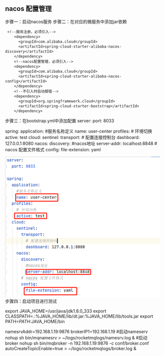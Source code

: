 ## nacos 配置管理
步骤一：启动nacos服务
步骤二：在对应的微服务中添加jar依赖
<!--nacos配置管理，必须引入-->
     <!--服务注册，必须引入-->
        <dependency>
          <groupId>com.alibaba.cloud</groupId>
          <artifactId>spring-cloud-starter-alibaba-nacos-discovery</artifactId>
        </dependency>
        <!--nacos配置管理，必须引入-->
        <dependency>
          <groupId>com.alibaba.cloud</groupId>
          <artifactId>spring-cloud-starter-alibaba-nacos-config</artifactId>
        </dependency>
        <!--不引入时启动报错-->
        <dependency>
          <groupId>org.springframework.cloud</groupId>
          <artifactId>spring-cloud-starter-bootstrap</artifactId>
        </dependency>
步骤三：在bootstrap.yml中添加配置
server:
  port: 8033

spring:
  application:
    #服务名称定义
    name: user-center
  profiles:
    # 环境切换
    active: test
  cloud:
    sentinel:
      transport:
        # 配置连接控制台
        dashboard: 127.0.0.1:8080
    nacos:
      discovery:
        #nacos地址
        server-addr: localhost:8848
      # nacos 配置文件格式
      config:
        file-extension: yaml

![Image text](https://github.com/yangfeng19901210/spring-cloud/blob/master/spring-user-center/src/main/resources/images/nacosconfig.png)
步骤四：启动项目进行测试

export JAVA_HOME=/usr/java/jdk1.8.0_333
export CLASSPATH=.:%JAVA_HOME/lib/dt.jar:%JAVA_HOME/lib/tools.jar
export PATH=$PATH:$JAVA_HOME/bin

namesrvAddr=192.168.1.19:9876
brokerIP1=192.168.1.19
#启动nameserv
nohup sh bin/mqnamesrv > ~/logs/rocketmqlogs/namesrv.log &
#启动broker
nohup sh bin/mqbroker -n 192.168.1.19:9876 -c conf/broker.conf autoCreateTopicEnable=true > ~/logs/rocketmqlogs/broker.log &
